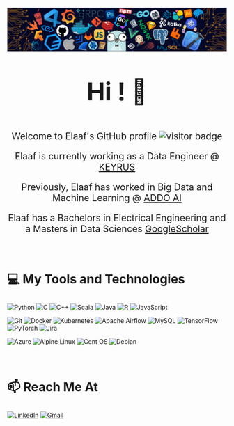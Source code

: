 ![](./images/header.png)


<p style="text-align: center; font-size: 400%">  <b>Hi ! 👋</b> </p>
<p style="text-align: center; font-size: 150%">  Welcome to Elaaf's GitHub profile <img src="https://visitor-badge.glitch.me/badge?page_id=elaaf.elaaf" alt="visitor badge"/> </p>
<p style="text-align: center; font-size: 150%">  Elaaf is currently working as a Data Engineer @ <a href="keyrus.be">KEYRUS</a>  </p>
<p style="text-align: center; font-size: 150%">  Previously, Elaaf has worked in Big Data and Machine Learning @ <a href="addo.ai">ADDO AI</a>  </p>
<p style="text-align: center; font-size: 150%">  Elaaf has a Bachelors in Electrical Engineering and a Masters in Data Sciences <a href="https://scholar.google.com/citations?user=1AEP05sAAAAJ&hl=en">GoogleScholar</a>  </p>

<br><br>

<p style="text-align: left; font-size: 200%">  <b>💻 My Tools and Technologies</b> </p>

![Python](https://img.shields.io/badge/python-3670A0?style=for-the-badge&logo=python&logoColor=ffdd54)
![C](https://img.shields.io/badge/c-%2300599C.svg?style=for-the-badge&logo=c&logoColor=white)
![C++](https://img.shields.io/badge/c++-%2300599C.svg?style=for-the-badge&logo=c%2B%2B&logoColor=white)
![Scala](https://img.shields.io/badge/scala-%23DC322F.svg?style=for-the-badge&logo=scala&logoColor=white)
![Java](https://img.shields.io/badge/java-%23ED8B00.svg?style=for-the-badge&logo=java&logoColor=white)
![R](https://img.shields.io/badge/r-%23276DC3.svg?style=for-the-badge&logo=r&logoColor=white)
![JavaScript](https://img.shields.io/badge/javascript-%23323330.svg?style=for-the-badge&logo=javascript&logoColor=%23F7DF1E)
<br>

![Git](https://img.shields.io/badge/git-%23F05033.svg?style=for-the-badge&logo=git&logoColor=white)
![Docker](https://img.shields.io/badge/docker-%230db7ed.svg?style=for-the-badge&logo=docker&logoColor=white)
![Kubernetes](https://img.shields.io/badge/kubernetes-%23326ce5.svg?style=for-the-badge&logo=kubernetes&logoColor=white)
![Apache Airflow](https://img.shields.io/badge/Apache%20Airflow-017CEE?style=for-the-badge&logo=Apache%20Airflow&logoColor=white)
![MySQL](https://img.shields.io/badge/mysql-%2300f.svg?style=for-the-badge&logo=mysql&logoColor=white)
![TensorFlow](https://img.shields.io/badge/TensorFlow-%23FF6F00.svg?style=for-the-badge&logo=TensorFlow&logoColor=white)
![PyTorch](https://img.shields.io/badge/PyTorch-%23EE4C2C.svg?style=for-the-badge&logo=PyTorch&logoColor=white)
![Jira](https://img.shields.io/badge/jira-%230A0FFF.svg?style=for-the-badge&logo=jira&logoColor=white)
<br>

![Azure](https://img.shields.io/badge/azure-%230072C6.svg?style=for-the-badge&logo=azure-devops&logoColor=white)
![Alpine Linux](https://img.shields.io/badge/Alpine_Linux-%230D597F.svg?style=for-the-badge&logo=alpine-linux&logoColor=white)
![Cent OS](https://img.shields.io/badge/cent%20os-002260?style=for-the-badge&logo=centos&logoColor=F0F0F0)
![Debian](https://img.shields.io/badge/Debian-D70A53?style=for-the-badge&logo=debian&logoColor=white)


<br><br>
<p style="text-align: left; font-size: 200%">  <b>📫 Reach Me At</b> </p>

[![LinkedIn](https://img.shields.io/badge/linkedin-%230077B5.svg?style=for-the-badge&logo=linkedin&logoColor=white)](https://linkedin.com/in/elaaf)
[![Gmail](https://img.shields.io/badge/Gmail-D14836?style=for-the-badge&logo=gmail&logoColor=white)](mailto:elaaf.shuja@gmail.com?subject=Hi)